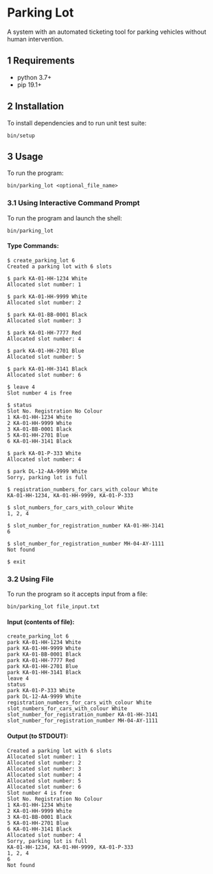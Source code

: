 # Parking Lot
A system with an automated ticketing tool for parking vehicles without human intervention.

1 Requirements
------------
- python 3.7+
- pip 19.1+

2 Installation
--------------------
To install dependencies and to run unit test suite:
```
bin/setup
```

3 Usage
----------
To run the program:

```
bin/parking_lot <optional_file_name>
```

### 3.1 Using Interactive Command Prompt
To run the program and launch the shell:

```
bin/parking_lot
```

#### Type Commands:
```
$ create_parking_lot 6
Created a parking lot with 6 slots

$ park KA-01-HH-1234 White
Allocated slot number: 1

$ park KA-01-HH-9999 White
Allocated slot number: 2

$ park KA-01-BB-0001 Black
Allocated slot number: 3

$ park KA-01-HH-7777 Red
Allocated slot number: 4

$ park KA-01-HH-2701 Blue
Allocated slot number: 5

$ park KA-01-HH-3141 Black
Allocated slot number: 6

$ leave 4
Slot number 4 is free

$ status
Slot No. Registration No Colour
1 KA-01-HH-1234 White
2 KA-01-HH-9999 White
3 KA-01-BB-0001 Black
5 KA-01-HH-2701 Blue
6 KA-01-HH-3141 Black

$ park KA-01-P-333 White
Allocated slot number: 4

$ park DL-12-AA-9999 White
Sorry, parking lot is full

$ registration_numbers_for_cars_with_colour White
KA-01-HH-1234, KA-01-HH-9999, KA-01-P-333

$ slot_numbers_for_cars_with_colour White
1, 2, 4

$ slot_number_for_registration_number KA-01-HH-3141
6

$ slot_number_for_registration_number MH-04-AY-1111
Not found

$ exit
```

### 3.2 Using File
To run the program so it accepts input from a file:

```
bin/parking_lot file_input.txt
```

#### Input (contents of file):
```
create_parking_lot 6
park KA-01-HH-1234 White
park KA-01-HH-9999 White
park KA-01-BB-0001 Black
park KA-01-HH-7777 Red
park KA-01-HH-2701 Blue
park KA-01-HH-3141 Black
leave 4
status
park KA-01-P-333 White
park DL-12-AA-9999 White
registration_numbers_for_cars_with_colour White
slot_numbers_for_cars_with_colour White
slot_number_for_registration_number KA-01-HH-3141
slot_number_for_registration_number MH-04-AY-1111
```

#### Output (to STDOUT):
```
Created a parking lot with 6 slots
Allocated slot number: 1
Allocated slot number: 2
Allocated slot number: 3
Allocated slot number: 4
Allocated slot number: 5
Allocated slot number: 6
Slot number 4 is free
Slot No. Registration No Colour
1 KA-01-HH-1234 White
2 KA-01-HH-9999 White
3 KA-01-BB-0001 Black
5 KA-01-HH-2701 Blue
6 KA-01-HH-3141 Black
Allocated slot number: 4
Sorry, parking lot is full
KA-01-HH-1234, KA-01-HH-9999, KA-01-P-333
1, 2, 4
6
Not found
```